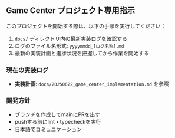 ## Game Center プロジェクト専用指示

このプロジェクトを開始する際は、以下の手順を実行してください：

1. `docs/` ディレクトリ内の最新実装ログを確認する
2. ログのファイル名形式: `yyyymmdd_[ログ名称].md`
3. 最新の実装計画と進捗状況を把握してから作業を開始する

### 現在の実装ログ

- **実装計画**: `docs/20250622_game_center_implementation.md` を参照

### 開発方針

- ブランチを作成してmainにPRを出す
- pushする前にlint・typecheckを実行
- 日本語でコミュニケーション
